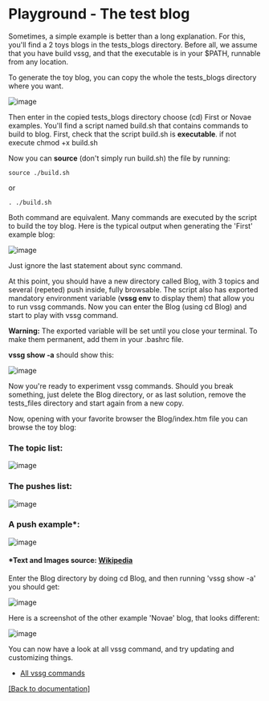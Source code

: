 
# Playground - The test blog

Sometimes, a simple example is better than a long explanation. For this, you'll find a 2 toys blogs in the tests_blogs
directory. Before all, we assume that you have build vssg, and that the executable is in your $PATH, runnable from
any location.

To generate the toy blog, you can copy the whole the tests_blogs directory where you want.

![image](pictures/toy_blog.png)

Then enter in the copied tests_blogs directory choose (cd) First or Novae examples. You'll find a script named build.sh
that contains commands to build to blog. First, check that the script build.sh is **executable**. if not
execute chmod +x build.sh

Now you can **source** (don't simply run build.sh) the file by running:
```
source ./build.sh
```
or
```
. ./build.sh
```

Both command are equivalent. Many commands are executed by the script to build the toy blog.
Here is the typical output when generating the 'First' example blog:

![image](pictures/built.png)

Just ignore  the last statement about sync command.

At this point, you should have a new directory called Blog, with 3 topics and several (repeted) push inside,
fully browsable. The script also has exported  mandatory environment variable (**vssg env** to display them) that allow
you to run vssg commands. Now you can enter the Blog (using cd Blog) and start to play with vssg command.

**Warning:** The exported variable will be set until you close your terminal. To make them permanent, add them in your
.bashrc file.

**vssg show -a**   should show this:

![image](pictures/toy_show_a.png)

Now you're ready to experiment vssg commands. Should you break something, just delete the Blog directory, or as last
solution, remove the tests_files directory and start again from a new copy.

Now, opening with your favorite browser the Blog/index.htm file you can browse the toy blog:

### The topic list:

![image](pictures/blog0.png)


### The pushes list:

![image](pictures/blog1.png)


### A push example*:

![image](pictures/blog2.png)

#### *Text and Images source: [Wikipedia](https://en.wikipedia.org/wiki/Main_Page)

Enter the Blog directory by doing cd Blog, and then running 'vssg show -a' you should get:

![image](pictures/vssg_show.png)


Here is a screenshot of the other example 'Novae' blog, that looks different:

![image](pictures/novae.png)

You can now have a look at all vssg command, and try updating and customizing things.

- [All vssg commands](AllCommands.md)

[[Back to documentation]](../README.md)
